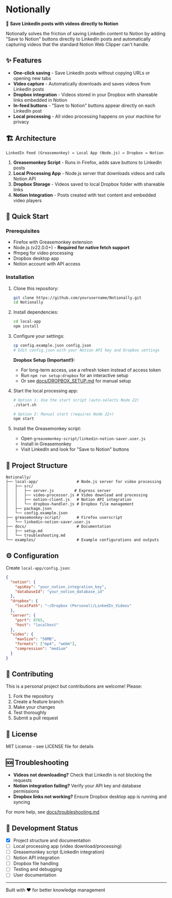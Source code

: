 # Notionally

🎯 **Save LinkedIn posts with videos directly to Notion**

Notionally solves the friction of saving LinkedIn content to Notion by adding "Save to Notion" buttons directly to LinkedIn posts and automatically capturing videos that the standard Notion Web Clipper can't handle.

## ✨ Features

- **One-click saving** - Save LinkedIn posts without copying URLs or opening new tabs
- **Video capture** - Automatically downloads and saves videos from LinkedIn posts
- **Dropbox integration** - Videos stored in your Dropbox with shareable links embedded in Notion
- **In-feed buttons** - "Save to Notion" buttons appear directly on each LinkedIn post
- **Local processing** - All video processing happens on your machine for privacy

## 🏗️ Architecture

```
LinkedIn Feed (Greasemonkey) ↔ Local App (Node.js) ↔ Dropbox ↔ Notion
```

1. **Greasemonkey Script** - Runs in Firefox, adds save buttons to LinkedIn posts
2. **Local Processing App** - Node.js server that downloads videos and calls Notion API
3. **Dropbox Storage** - Videos saved to local Dropbox folder with shareable links
4. **Notion Integration** - Posts created with text content and embedded video players

## 🚀 Quick Start

### Prerequisites

- Firefox with Greasemonkey extension
- Node.js (v22.0.0+) - **Required for native fetch support**
- ffmpeg for video processing
- Dropbox desktop app
- Notion account with API access

### Installation

1. Clone this repository:
   ```bash
   git clone https://github.com/yourusername/Notionally.git
   cd Notionally
   ```

2. Install dependencies:
   ```bash
   cd local-app
   npm install
   ```

3. Configure your settings:
   ```bash
   cp config.example.json config.json
   # Edit config.json with your Notion API key and Dropbox settings
   ```
   
   **Dropbox Setup (Important!):**
   - For long-term access, use a refresh token instead of access token
   - Run `npm run setup:dropbox` for an interactive setup
   - Or see [docs/DROPBOX_SETUP.md](local-app/docs/DROPBOX_SETUP.md) for manual setup

4. Start the local processing app:
   ```bash
   # Option 1: Use the start script (auto-selects Node 22)
   ./start.sh
   
   # Option 2: Manual start (requires Node 22+)
   npm start
   ```

5. Install the Greasemonkey script:
   - Open `greasemonkey-script/linkedin-notion-saver.user.js`
   - Install in Greasemonkey
   - Visit LinkedIn and look for "Save to Notion" buttons

## 📁 Project Structure

```
Notionally/
├── local-app/                 # Node.js server for video processing
│   ├── src/
│   │   ├── server.js         # Express server
│   │   ├── video-processor.js # Video download and processing
│   │   ├── notion-client.js   # Notion API integration
│   │   └── dropbox-handler.js # Dropbox file management
│   ├── package.json
│   └── config.example.json
├── greasemonkey-script/       # Firefox userscript
│   └── linkedin-notion-saver.user.js
├── docs/                      # Documentation
│   ├── setup.md
│   └── troubleshooting.md
└── examples/                  # Example configurations and outputs
```

## ⚙️ Configuration

Create `local-app/config.json`:

```json
{
  "notion": {
    "apiKey": "your_notion_integration_key",
    "databaseId": "your_notion_database_id"
  },
  "dropbox": {
    "localPath": "~/Dropbox (Personal)/LinkedIn_Videos"
  },
  "server": {
    "port": 8765,
    "host": "localhost"
  },
  "video": {
    "maxSize": "50MB",
    "formats": ["mp4", "webm"],
    "compression": "medium"
  }
}
```

## 🤝 Contributing

This is a personal project but contributions are welcome! Please:

1. Fork the repository
2. Create a feature branch
3. Make your changes
4. Test thoroughly
5. Submit a pull request

## 📝 License

MIT License - see LICENSE file for details

## 🆘 Troubleshooting

- **Videos not downloading?** Check that LinkedIn is not blocking the requests
- **Notion integration failing?** Verify your API key and database permissions
- **Dropbox links not working?** Ensure Dropbox desktop app is running and syncing

For more help, see [docs/troubleshooting.md](docs/troubleshooting.md)

## 🚧 Development Status

- [x] Project structure and documentation
- [ ] Local processing app (video download/processing)
- [ ] Greasemonkey script (LinkedIn integration)
- [ ] Notion API integration
- [ ] Dropbox file handling
- [ ] Testing and debugging
- [ ] User documentation

---

Built with ❤️ for better knowledge management
